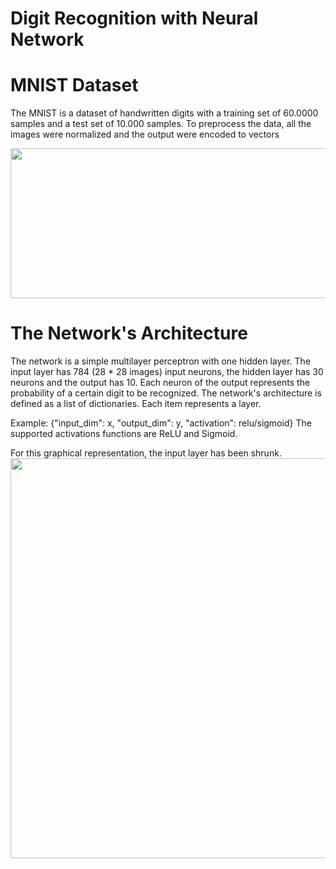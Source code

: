 # Digit Recognition with Neural Network

# MNIST Dataset

The MNIST is a dataset of handwritten digits with a training set of 60.0000 samples and a test set of 10.000 samples.
To preprocess the data, all the images were normalized and the output were encoded to vectors

<img src="https://user-images.githubusercontent.com/67521354/129427174-cfbf742e-3708-4944-9676-7102cb57cbc9.png" width="540" height="240">


# The Network's Architecture

The network is a simple multilayer perceptron with one hidden layer. The input layer has 784 (28 * 28 images) input neurons, the hidden layer has 30 neurons and the output has 10. Each neuron of the output represents the probability of a certain digit to be recognized. The network's architecture is defined as a list of dictionaries. Each item represents a layer.

Example: {"input_dim": x, "output_dim": y, "activation": relu/sigmoid} The supported activations functions are ReLU and Sigmoid.

For this graphical representation, the input layer has been shrunk.
<img src="https://i.imgur.com/5A9ikWo.png" width="700" height="640">

